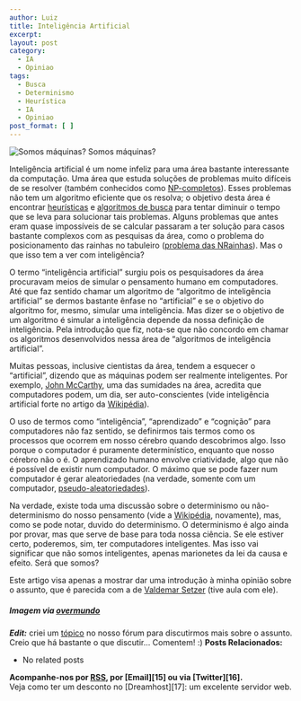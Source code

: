 ```yaml
---
author: Luiz
title: Inteligência Artificial
excerpt:
layout: post
category:
  - IA
  - Opiniao
tags:
  - Busca
  - Determinismo
  - Heurística
  - IA
  - Opiniao
post_format: [ ]
---
```

![Somos máquinas?][1]
Somos máquinas?

  
Inteligência artificial é um nome infeliz para uma área bastante interessante da computação. Uma área que estuda soluções de problemas muito difíceis de se resolver (também conhecidos como [NP-completos][2]). Esses problemas não tem um algoritmo eficiente que os resolva; o objetivo desta área é encontrar [heurísticas][3] e [algoritmos de busca][4] para tentar diminuir o tempo que se leva para solucionar tais problemas. Alguns problemas que antes eram quase impossíveis de se calcular passaram a ter solução para casos bastante complexos com as pesquisas da área, como o problema do posicionamento das rainhas no tabuleiro ([problema das NRainhas][5]). Mas o que isso tem a ver com inteligência?



O termo “inteligência artificial” surgiu pois os pesquisadores da área procuravam meios de simular o pensamento humano em computadores. Até que faz sentido chamar um algoritmo de “algoritmo de inteligência artificial” se dermos bastante ênfase no “artificial” e se o objetivo do algoritmo for, mesmo, simular uma inteligência. Mas dizer se o objetivo de um algoritmo é simular a inteligência depende da nossa definição de inteligência. Pela introdução que fiz, nota-se que não concordo em chamar os algoritmos desenvolvidos nessa área de “algoritmos de inteligência artificial”.

Muitas pessoas, inclusive cientistas da área, tendem a esquecer o “artificial”, dizendo que as máquinas podem ser realmente inteligentes. Por exemplo, [John McCarthy][6], uma das sumidades na área, acredita que computadores podem, um dia, ser auto-conscientes (vide inteligência artificial forte no artigo da [Wikipédia][7]).

O uso de termos como “inteligência”, “aprendizado” e “cognição” para computadores não faz sentido, se definirmos tais termos como os processos que ocorrem em nosso cérebro quando descobrimos algo. Isso porque o computador é puramente determinístico, enquanto que nosso cérebro não o é. O aprendizado humano envolve criatividade, algo que não é possível de existir num computador. O máximo que se pode fazer num computador é gerar aleatoriedades (na verdade, somente com um computador, [pseudo-aleatoriedades][8]).

Na verdade, existe toda uma discussão sobre o determinismo ou não-determinismo do nosso pensamento (vide a [Wikipédia][9], novamente), mas, como se pode notar, duvido do determinismo. O determinismo é algo ainda por provar, mas que serve de base para toda nossa ciência. Se ele estiver certo, poderemos, sim, ter computadores inteligentes. Mas isso vai significar que não somos inteligentes, apenas marionetes da lei da causa e efeito. Será que somos?

Este artigo visa apenas a mostrar dar uma introdução à minha opinião sobre o assunto, que é parecida com a de [Valdemar Setzer][10] (tive aula com ele).

##### *Imagem via [overmundo][11]*

***Edit:*** criei um [tópico][12] no nosso fórum para discutirmos mais sobre o assunto. Creio que há bastante o que discutir… Comentem! :) 
**Posts Relacionados:** 
*   No related posts









**Acompanhe-nos por [ RSS][14], por [Email][15] ou via [Twitter][16].**  
Veja como ter um desconto no [Dreamhost][17]: um excelente servidor web.

 [1]: http://vidageek.net/wp-content/uploads/2008/10/ia-300x265.jpg "IA"
 [2]: http://pt.wikipedia.org/wiki/Np-completo
 [3]: http://pt.wikipedia.org/wiki/Heur%C3%ADstica_(computa%C3%A7%C3%A3o)
 [4]: http://pt.wikipedia.org/wiki/Busca_algor%C3%ADtmica
 [5]: http://pt.wikipedia.org/wiki/Problema_das_NRainhas
 [6]: http://pt.wikipedia.org/wiki/John_McCarthy
 [7]: http://pt.wikipedia.org/wiki/Intelig%C3%AAncia_artificial
 [8]: http://pt.wikipedia.org/wiki/Sequ%C3%AAncia_pseudoaleat%C3%B3ria
 [9]: http://pt.wikipedia.org/wiki/Determinismo
 [10]: http://www.ime.usp.br/~vwsetzer
 [11]: http://www.overmundo.com.br/blogs/inteligencia-artificial
 [12]: http://forum.vidageek.net/viewtopic.php?f=12&t=25
 [13]: https://twitter.com/share
 [14]: http://feeds.feedburner.com/VidaGeek




